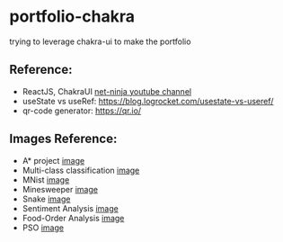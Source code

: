 # portfolio-chakra

trying to leverage chakra-ui to make the portfolio


## Reference:
- ReactJS, ChakraUI [net-ninja youtube channel](https://www.youtube.com/watch?v=jLd059lbJkw&list=PL4cUxeGkcC9hcnIeryurNMMcGBHp7AYlP&index=9)
- useState vs useRef: https://blog.logrocket.com/usestate-vs-useref/
- qr-code generator: https://qr.io/

## Images Reference:
- A* project [image](https://github.com/vittin/A-Star)
- Multi-class classification [image](https://www.kaggle.com/datasets/puneet6060/intel-image-classification)
- MNist [image](https://en.wikipedia.org/wiki/MNIST_database)
- Minesweeper [image](https://tenor.com/view/minesweeper-mine-sweeper-fast-speedrun-gif-24760449)
- Snake [image](https://en.wikipedia.org/wiki/Snake_(video_game_genre))
- Sentiment Analysis [image](https://www.thehumancapitalhub.com/articles/Employee-Sentiment-Analysis-And-What-You-Need-To-Know)
- Food-Order Analysis [image](https://yugdamor.medium.com/food-order-analysis-eda-data-analysis-9a817ebb0967)
- PSO [image](https://www.matlabsolutions.com/genetic-algorithm/particle-swarm-optimization-algorithm-in-matlab.php)

